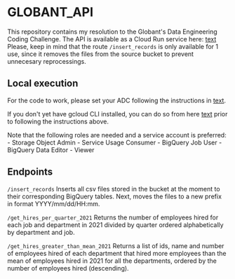 # GLOBANT_API

This repository contains my resolution to the Globant's Data Engineering Coding Challenge.
The API is available as a Cloud Run service here: [text](https://globant-api-g5kkg6lgsa-uc.a.run.app)
Please, keep in mind that the route `/insert_records` is only available for 1 use, since it removes the files from the source bucket to prevent unnecesary reprocessings.

## Local execution

For the code to work, please set your ADC following the instructions in [text](https://cloud.google.com/docs/authentication/provide-credentials-adc#local-dev).

If you don't yet have gcloud CLI installed, you can do so from here [text](https://cloud.google.com/sdk/docs/install) prior to following the instructions above.

Note that the following roles are needed and a service account is preferred:
    - Storage Object Admin
    - Service Usage Consumer
    - BigQuery Job User
    - BigQuery Data Editor
    - Viewer

## Endpoints

`/insert_records` Inserts all csv files stored in the bucket at the moment to their corresponding BigQuery tables. Next, moves the files to a new prefix in format YYYY/mm/dd/HH:mm.

`/get_hires_per_quarter_2021` Returns the number of employees hired for each job and department in 2021 divided by quarter ordered alphabetically by department and job.

`/get_hires_greater_than_mean_2021` Returns a list of ids, name and number of employees hired of each department that hired more employees than the mean of employees hired in 2021 for all the departments, ordered by the number of employees hired (descending).